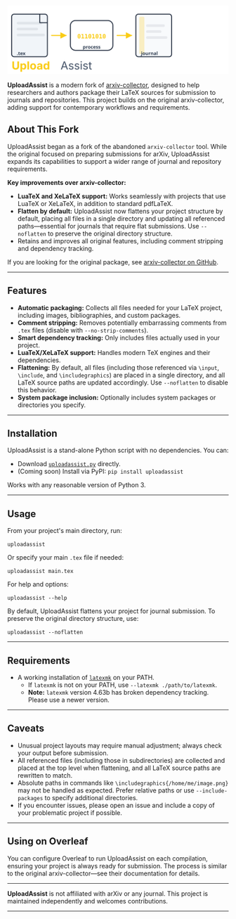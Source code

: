 ![UploadAssist Logo](assets/logo.svg)

**UploadAssist** is a modern fork of [arxiv-collector](https://github.com/djsutherland/arxiv-collector), designed to help researchers and authors package their LaTeX sources for submission to journals and repositories. This project builds on the original arxiv-collector, adding support for contemporary workflows and requirements.

## About This Fork

UploadAssist began as a fork of the abandoned `arxiv-collector` tool. While the original focused on preparing submissions for arXiv, UploadAssist expands its capabilities to support a wider range of journal and repository requirements.

**Key improvements over arxiv-collector:**
- **LuaTeX and XeLaTeX support:** Works seamlessly with projects that use LuaTeX or XeLaTeX, in addition to standard pdfLaTeX.
- **Flatten by default:** UploadAssist now flattens your project structure by default, placing all files in a single directory and updating all referenced paths—essential for journals that require flat submissions. Use `--noflatten` to preserve the original directory structure.
- Retains and improves all original features, including comment stripping and dependency tracking.

If you are looking for the original package, see [arxiv-collector on GitHub](https://github.com/djsutherland/arxiv-collector).

---

## Features

- **Automatic packaging:** Collects all files needed for your LaTeX project, including images, bibliographies, and custom packages.
- **Comment stripping:** Removes potentially embarrassing comments from `.tex` files (disable with `--no-strip-comments`).
- **Smart dependency tracking:** Only includes files actually used in your project.
- **LuaTeX/XeLaTeX support:** Handles modern TeX engines and their dependencies.
- **Flattening:** By default, all files (including those referenced via `\input`, `\include`, and `\includegraphics`) are placed in a single directory, and all LaTeX source paths are updated accordingly. Use `--noflatten` to disable this behavior.
- **System package inclusion:** Optionally includes system packages or directories you specify.

---

## Installation

UploadAssist is a stand-alone Python script with no dependencies. You can:

- Download [`uploadassist.py`](uploadassist.py) directly.
- (Coming soon) Install via PyPI: `pip install uploadassist`

Works with any reasonable version of Python 3.

---

## Usage

From your project's main directory, run:

```
uploadassist
```

Or specify your main `.tex` file if needed:

```
uploadassist main.tex
```

For help and options:

```
uploadassist --help
```

By default, UploadAssist flattens your project for journal submission.
To preserve the original directory structure, use:

```
uploadassist --noflatten
```

---

## Requirements

- A working installation of [`latexmk`](http://personal.psu.edu/jcc8/software/latexmk/) on your PATH.
  - If `latexmk` is not on your PATH, use `--latexmk ./path/to/latexmk`.
  - **Note:** `latexmk` version 4.63b has broken dependency tracking. Please use a newer version.

---

## Caveats

- Unusual project layouts may require manual adjustment; always check your output before submission.
- All referenced files (including those in subdirectories) are collected and placed at the top level when flattening, and all LaTeX source paths are rewritten to match.
- Absolute paths in commands like `\includegraphics{/home/me/image.png}` may not be handled as expected. Prefer relative paths or use `--include-packages` to specify additional directories.
- If you encounter issues, please open an issue and include a copy of your problematic project if possible.

---

## Using on Overleaf

You can configure Overleaf to run UploadAssist on each compilation, ensuring your project is always ready for submission. The process is similar to the original arxiv-collector—see their documentation for details.

---

**UploadAssist** is not affiliated with arXiv or any journal. This project is maintained independently and welcomes contributions.

---
